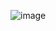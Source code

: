 ![image](https://github.com/ilrexho2011/Project-EULER-Possible-Solutions-Problems-101_to_200/assets/61479363/4ea0bee6-b3b1-4fcf-92d7-3e8477b663ea)

